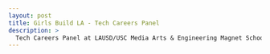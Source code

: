 ```yaml
---
layout: post
title: Girls Build LA - Tech Careers Panel
description: >
  Tech Careers Panel at LAUSD/USC Media Arts & Engineering Magnet School for Girls Build LA
---
```

